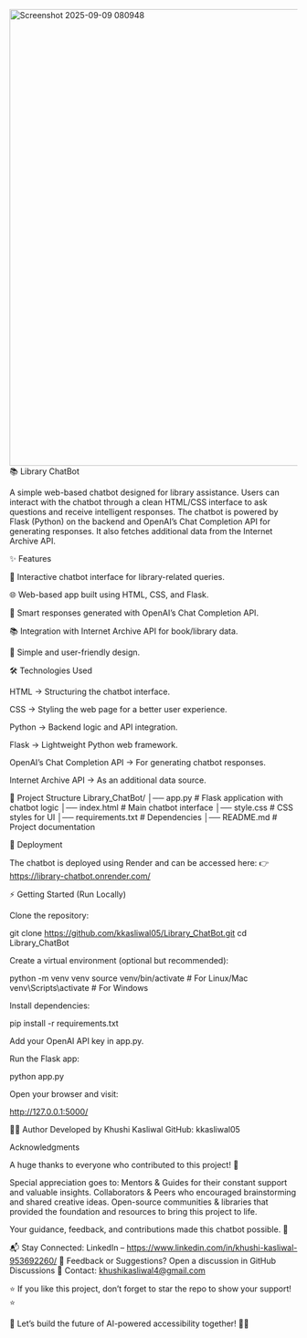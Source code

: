 <img width="919" height="800" alt="Screenshot 2025-09-09 080948" src="https://github.com/user-attachments/assets/81c94121-0fd9-485d-9cc3-a60f81bea4db" />📚 Library ChatBot

A simple web-based chatbot designed for library assistance. Users can interact with the chatbot through a clean HTML/CSS interface to ask questions and receive intelligent responses.
The chatbot is powered by Flask (Python) on the backend and OpenAI’s Chat Completion API for generating responses. It also fetches additional data from the Internet Archive API.

✨ Features

💬 Interactive chatbot interface for library-related queries.

🌐 Web-based app built using HTML, CSS, and Flask.

🤖 Smart responses generated with OpenAI’s Chat Completion API.

📚 Integration with Internet Archive API for book/library data.

🎨 Simple and user-friendly design.

🛠️ Technologies Used

HTML → Structuring the chatbot interface.

CSS → Styling the web page for a better user experience.

Python → Backend logic and API integration.

Flask → Lightweight Python web framework.

OpenAI’s Chat Completion API → For generating chatbot responses.

Internet Archive API → As an additional data source.

📂 Project Structure
Library_ChatBot/
│── app.py          # Flask application with chatbot logic
│── index.html  # Main chatbot interface
│── style.css   # CSS styles for UI
│── requirements.txt # Dependencies
│── README.md       # Project documentation

🚀 Deployment

The chatbot is deployed using Render and can be accessed here:
👉 https://library-chatbot.onrender.com/

⚡ Getting Started (Run Locally)

Clone the repository:

git clone https://github.com/kkasliwal05/Library_ChatBot.git
cd Library_ChatBot

Create a virtual environment (optional but recommended):

python -m venv venv
source venv/bin/activate   # For Linux/Mac
venv\Scripts\activate      # For Windows


Install dependencies:

pip install -r requirements.txt


Add your OpenAI API key in app.py.

Run the Flask app:

python app.py


Open your browser and visit:

http://127.0.0.1:5000/


👩‍💻 Author
Developed by Khushi Kasliwal
GitHub: kkasliwal05

Acknowledgments

A huge thanks to everyone who contributed to this project! 🌟

Special appreciation goes to:
Mentors & Guides for their constant support and valuable insights.
Collaborators & Peers who encouraged brainstorming and shared creative ideas.
Open-source communities & libraries that provided the foundation and resources to bring this project to life.

Your guidance, feedback, and contributions made this chatbot possible. 🙌

📬 Stay Connected: LinkedIn – https://www.linkedin.com/in/khushi-kasliwal-953692260/
💬 Feedback or Suggestions? Open a discussion in GitHub Discussions
📧 Contact: khushikasliwal4@gmail.com

⭐ If you like this project, don’t forget to star the repo to show your support! ⭐

🚀 Let’s build the future of AI-powered accessibility together! 🎤🤖
